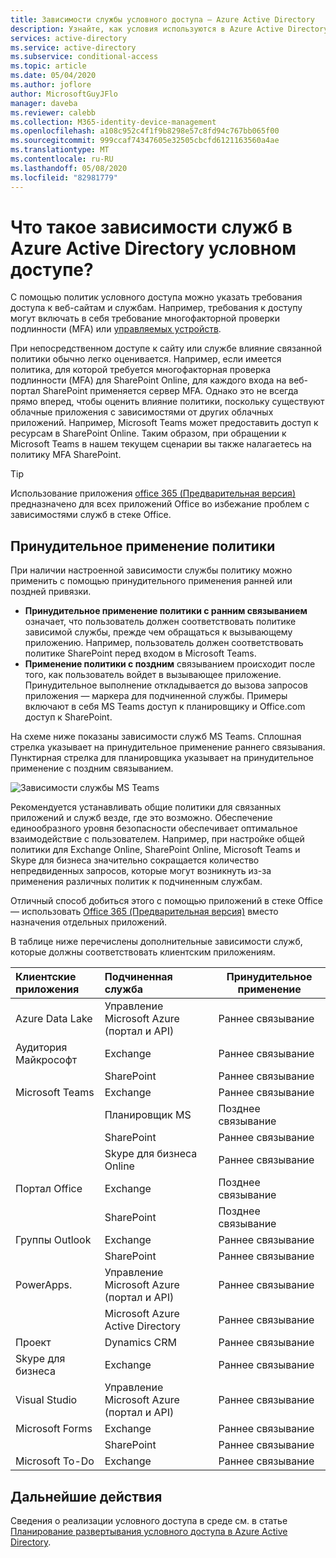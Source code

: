 ```yaml
---
title: Зависимости службы условного доступа — Azure Active Directory
description: Узнайте, как условия используются в Azure Active Directory условном доступе для активации политики.
services: active-directory
ms.service: active-directory
ms.subservice: conditional-access
ms.topic: article
ms.date: 05/04/2020
ms.author: joflore
author: MicrosoftGuyJFlo
manager: daveba
ms.reviewer: calebb
ms.collection: M365-identity-device-management
ms.openlocfilehash: a108c952c4f1f9b8298e57c8fd94c767bb065f00
ms.sourcegitcommit: 999ccaf74347605e32505cbcfd6121163560a4ae
ms.translationtype: MT
ms.contentlocale: ru-RU
ms.lasthandoff: 05/08/2020
ms.locfileid: "82981779"
---
```

# <a name="what-are-service-dependencies-in-azure-active-directory-conditional-access"></a>Что такое зависимости служб в Azure Active Directory условном доступе? 

С помощью политик условного доступа можно указать требования доступа к веб-сайтам и службам. Например, требования к доступу могут включать в себя требование многофакторной проверки подлинности (MFA) или [управляемых устройств](require-managed-devices.md). 

При непосредственном доступе к сайту или службе влияние связанной политики обычно легко оценивается. Например, если имеется политика, для которой требуется многофакторная проверка подлинности (MFA) для SharePoint Online, для каждого входа на веб-портал SharePoint применяется сервер MFA. Однако это не всегда прямо вперед, чтобы оценить влияние политики, поскольку существуют облачные приложения с зависимостями от других облачных приложений. Например, Microsoft Teams может предоставить доступ к ресурсам в SharePoint Online. Таким образом, при обращении к Microsoft Teams в нашем текущем сценарии вы также налагаетесь на политику MFA SharePoint. 

> [!TIP]
> Использование приложения [office 365 (Предварительная версия)](concept-conditional-access-cloud-apps.md#office-365-preview) предназначено для всех приложений Office во избежание проблем с зависимостями служб в стеке Office.

## <a name="policy-enforcement"></a>Принудительное применение политики 

При наличии настроенной зависимости службы политику можно применить с помощью принудительного применения ранней или поздней привязки. 

- **Принудительное применение политики с ранним связыванием** означает, что пользователь должен соответствовать политике зависимой службы, прежде чем обращаться к вызывающему приложению. Например, пользователь должен соответствовать политике SharePoint перед входом в Microsoft Teams. 
- **Применение политики с поздним** связыванием происходит после того, как пользователь войдет в вызывающее приложение. Принудительное выполнение откладывается до вызова запросов приложения — маркера для подчиненной службы. Примеры включают в себя MS Teams доступ к планировщику и Office.com доступ к SharePoint. 

На схеме ниже показаны зависимости служб MS Teams. Сплошная стрелка указывает на принудительное применение раннего связывания. Пунктирная стрелка для планировщика указывает на принудительное применение с поздним связыванием. 

![Зависимости службы MS Teams](./media/service-dependencies/01.png)

Рекомендуется устанавливать общие политики для связанных приложений и служб везде, где это возможно. Обеспечение единообразного уровня безопасности обеспечивает оптимальное взаимодействие с пользователем. Например, при настройке общей политики для Exchange Online, SharePoint Online, Microsoft Teams и Skype для бизнеса значительно сокращается количество непредвиденных запросов, которые могут возникнуть из-за применения различных политик к подчиненным службам. 

Отличный способ добиться этого с помощью приложений в стеке Office — использовать [Office 365 (Предварительная версия)](concept-conditional-access-cloud-apps.md#office-365-preview) вместо назначения отдельных приложений.

В таблице ниже перечислены дополнительные зависимости служб, которые должны соответствовать клиентским приложениям.  

| Клиентские приложения         | Подчиненная служба                          | Принудительное применение |
| :--                 | :--                                         | ---         | 
| Azure Data Lake     | Управление Microsoft Azure (портал и API) | Раннее связывание |
| Аудитория Майкрософт | Exchange                                    | Раннее связывание |
|                     | SharePoint                                  | Раннее связывание |
| Microsoft Teams     | Exchange                                    | Раннее связывание |
|                     | Планировщик MS                                  | Позднее связывание  |
|                     | SharePoint                                  | Раннее связывание |
|                     | Skype для бизнеса Online                   | Раннее связывание |
| Портал Office       | Exchange                                    | Позднее связывание  |
|                     | SharePoint                                  | Позднее связывание  |
| Группы Outlook      | Exchange                                    | Раннее связывание |
|                     | SharePoint                                  | Раннее связывание |
| PowerApps.           | Управление Microsoft Azure (портал и API) | Раннее связывание |
|                     | Microsoft Azure Active Directory              | Раннее связывание |
| Проект             | Dynamics CRM                                | Раннее связывание |
| Skype для бизнеса  | Exchange                                    | Раннее связывание |
| Visual Studio       | Управление Microsoft Azure (портал и API) | Раннее связывание |
| Microsoft Forms     | Exchange                                    | Раннее связывание |
|                     | SharePoint                                  | Раннее связывание |
| Microsoft To-Do     | Exchange                                    | Раннее связывание |

## <a name="next-steps"></a>Дальнейшие действия

Сведения о реализации условного доступа в среде см. в статье [Планирование развертывания условного доступа в Azure Active Directory](plan-conditional-access.md).
